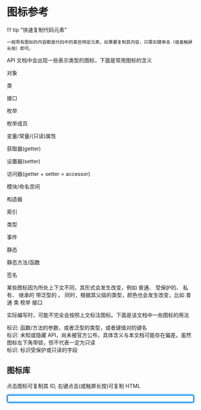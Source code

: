 # 图标参考

!!! tip "快速复制代码元素"

    一般带有图标的内容都是代码中的某些特定元素，如果要复制其内容，只需右键单击（或者触屏长按）即可。

API 文档中会出现一些表示类型的图标，下面是常用图标的含义

<icon name="object">对象</icon>

<icon name="class">类</icon>

<icon name="interface">接口</icon>

<icon name="enum">枚举</icon>

<icon name="enum-member">枚举成员</icon>

<icon name="variable">变量/常量/(只读)属性</icon>

<icon name="getter">获取器(getter)</icon>

<icon name="setter">设置器(setter)</icon>

<icon name="accessor">访问器(getter + setter = accessor)</icon>

<icon name="module">模块/命名空间</icon>

<icon name="constructor">构造器</icon>

<icon name="index">索引</icon>

<icon name="type"> 类型 </icon>

<icon name="event"> 事件 </icon>

<icon name="static"> 静态 </icon>

<icon name="static function"> 静态方法/函数 </icon>

<icon name="signature"> 签名 </icon>

某些图标因为所处上下文不同，其形式会发生改变，例如
<icon name="variable">普通</icon>、
<icon name="variable protected">受保护的</icon>、
<icon name="variable private">私有</icon>、
<icon name="property parent-class inherited">继承的</icon>
<icon name="class generic">带泛型的</icon>
。
同时，根据其父级的类型，颜色也会发生改变，比如
<icon name="property">普通</icon>
<icon name="property parent-class">类</icon>
<icon name="property parent-enum">枚举</icon>
<icon name="property parent-interface">接口</icon>

实际编写时，可能不完全会按照上文标注图标。下面是该文档中一些图标的用法

<icon name="variable parent-enum">标识</icon>: 函数/方法的参数，或者泛型的类型，或者键值对的键名  
<icon name="variable private">标识</icon>: 未知或隐藏 API，尚未被官方公布，具体含义与本文档可能存在偏差。虽然图标左下角带锁，但不代表一定为只读  
<icon name="variable protected">标识</icon>: 标识受保护或只读的字段

## 图标库

点击图标可复制其 ID, 右键点击(或触屏长按)可复制 HTML

<div id="icon-container"></div>
<style>
  #icon-container {
    user-select: none;
    border: 3px solid #2094f3;
    box-shadow: 0 0 5px #2094f3;
    border-radius: 5px;
    padding: 8px;
  }
  .icon-item {
    padding: 0 8px;
    border: 1px solid transparent;
    transition-duration: 0.25s;
    display: block;
  }
  .icon-item:hover{
    background: rgba(32, 148, 243, 0.3);
  }
  .icon-item:active{
    border-color: #2094f3;
    background: rgba(32, 148, 243, 0.8);
    transition-duration: 0s;
  }
</style>
<script>
  rules = [...document.styleSheets].find((o) => o.href && o.href.includes("icons.css")).cssRules;
  for (j = 5; j < rules.length; j++) {
    if (rules[j].type === CSSRule.STYLE_RULE) {
      let match = rules[j].selectorText.match(/\.[^\.: ]+?(?=\.| |$|:)/g);
      const el = document.createElement("div");
      match.forEach((s) => el.classList.add(s.replace(".", "")));
      el.classList.add("kind-icon", "icon-item");
      el.innerText += match
        .map((s) => s.replace(".", ""))
        .filter((s) => !!s)
        .filter((s) => !s.includes("kind-icon"))
        .join(" ");
      el.addEventListener("click", (e) =>alert$.next("已复制图标ID")&navigator.clipboard.writeText(el.innerText));
      el.addEventListener("contextmenu",e=>alert$.next("已复制图标HTML代码")&e.preventDefault() & navigator.clipboard.writeText(`<icon name="${el.innerText}">IconLabel</icon>`))
      document.querySelector("#icon-container").appendChild(el);
    }
  }

</script>
